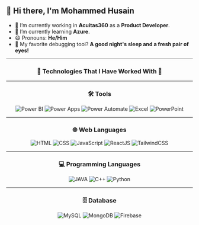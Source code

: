## 👋 Hi there, I'm **Mohammed Husain**

- 🔭 I’m currently working in **Acuitas360** as a **Product Developer**.
- 🌱 I’m currently learning **Azure**.
- 😄 Pronouns: **He/Him**
- 🧩 My favorite debugging tool? **A good night's sleep and a fresh pair of eyes!**

---

<div align="center">

### 🌟 **Technologies That I Have Worked With** 🌟

---

### 🛠️ **Tools**
![Power BI](https://img.shields.io/badge/Power%20BI-darkyellow?style=for-the-badge&logo=power-bi)
![Power Apps](https://img.shields.io/badge/Power%20Apps-purple?style=for-the-badge&logo=power-apps)
![Power Automate](https://img.shields.io/badge/Power%20Automate-blue?style=for-the-badge&logo=power-automate)
![Excel](https://img.shields.io/badge/Excel-green?style=for-the-badge&logo=microsoft-excel)
![PowerPoint](https://img.shields.io/badge/PowerPoint-orange?style=for-the-badge&logo=microsoft-powerpoint)

---

### 🌐 **Web Languages**
![HTML](https://img.shields.io/badge/HTML-orange?style=for-the-badge&logo=html5)
![CSS](https://img.shields.io/badge/CSS-blue?style=for-the-badge&logo=css3&logoColor=white)
![JavaScript](https://img.shields.io/badge/JavaScript-yellow?style=for-the-badge&logo=javascript)
![ReactJS](https://img.shields.io/badge/ReactJS-blueviolet?style=for-the-badge&logo=react)
![TailwindCSS](https://img.shields.io/badge/TailwindCSS-lightblue?style=for-the-badge&logo=tailwind-css)

---

### 💻 **Programming Languages**
![JAVA](https://img.shields.io/badge/JAVA-red?style=for-the-badge&logo=java&logoColor=white)
![C++](https://img.shields.io/badge/C++-blue?style=for-the-badge&logo=c%2B%2B&logoColor=white)
![Python](https://img.shields.io/badge/Python-green?style=for-the-badge&logo=python)

---

### 🗄️ **Database**
![MySQL](https://img.shields.io/badge/MySQL-blue?style=for-the-badge&logo=mysql)
![MongoDB](https://img.shields.io/badge/MongoDB-green?style=for-the-badge&logo=mongodb)
![Firebase](https://img.shields.io/badge/Firebase-orange?style=for-the-badge&logo=firebase)

</div>
